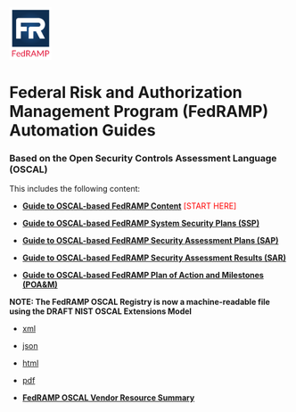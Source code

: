 <img src='../assets/FedRAMP_LOGO.png' alt="FedRAMP" width="76" height="94"><br />
# Federal Risk and Authorization Management Program (FedRAMP) Automation Guides
### Based on the Open Security Controls Assessment Language (OSCAL)

This includes the following content:

- **[Guide to OSCAL-based FedRAMP Content](./Guide_to_OSCAL-based_FedRAMP_Content.pdf)** <span style='color:red'>[START HERE]</span>

- **[Guide to OSCAL-based FedRAMP System Security Plans (SSP)](./Guide_to_OSCAL-based_FedRAMP_System_Security_Plans_(SSP).pdf)**

- **[Guide to OSCAL-based FedRAMP Security Assessment Plans (SAP)](./Guide_to_OSCAL-based_FedRAMP_Security_Assessment_Plans_(SAP).pdf)**

- **[Guide to OSCAL-based FedRAMP Security Assessment Results (SAR)](./Guide_to_OSCAL-based_FedRAMP_Security_Assessment_Results_(SAR).pdf)**

- **[Guide to OSCAL-based FedRAMP Plan of Action and Milestones (POA&M)](./Guide_to_OSCAL-based_FedRAMP_Plan_of_Action_and_Milestones_(POAM).pdf)**

**NOTE: The FedRAMP OSCAL Registry is now a machine-readable file using the DRAFT NIST OSCAL Extensions Model**
- [xml](../resources/xml/FedRAMP_extensions.xml)
- [json](../resources/json/FedRAMP_extensions.json)
- [html](./FedRAMP_extensions.html)
- [pdf](./FedRAMP_extensions.pdf)

- **[FedRAMP OSCAL Vendor Resource Summary](./FedRAMP_OSCAL_Vendor_Resources.pdf)**

